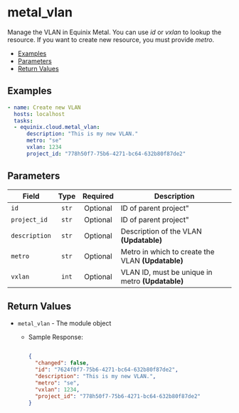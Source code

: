 # metal_vlan

Manage the VLAN in Equinix Metal. You can use *id* or *vxlan* to lookup the resource. If you want to create new resource, you must provide *metro*.


- [Examples](#examples)
- [Parameters](#parameters)
- [Return Values](#return-values)

## Examples

```yaml
- name: Create new VLAN
  hosts: localhost
  tasks:
  - equinix.cloud.metal_vlan:
      description: "This is my new VLAN."
      metro: "se"
      vxlan: 1234
      project_id: "778h50f7-75b6-4271-bc64-632b80f87de2"

```










## Parameters

| Field     | Type | Required | Description                                                                  |
|-----------|------|----------|------------------------------------------------------------------------------|
| `id` | <center>`str`</center> | <center>Optional</center> | ID of parent project"   |
| `project_id` | <center>`str`</center> | <center>Optional</center> | ID of parent project"   |
| `description` | <center>`str`</center> | <center>Optional</center> | Description of the VLAN  **(Updatable)** |
| `metro` | <center>`str`</center> | <center>Optional</center> | Metro in which to create the VLAN  **(Updatable)** |
| `vxlan` | <center>`int`</center> | <center>Optional</center> | VLAN ID, must be unique in metro  **(Updatable)** |






## Return Values

- `metal_vlan` - The module object

    - Sample Response:
        ```json
        
        {
          "changed": false,
          "id": "7624f0f7-75b6-4271-bc64-632b80f87de2",
          "description": "This is my new VLAN.",
          "metro": "se",
          "vxlan": 1234,
          "project_id": "778h50f7-75b6-4271-bc64-632b80f87de2"
        }
        
        ```



